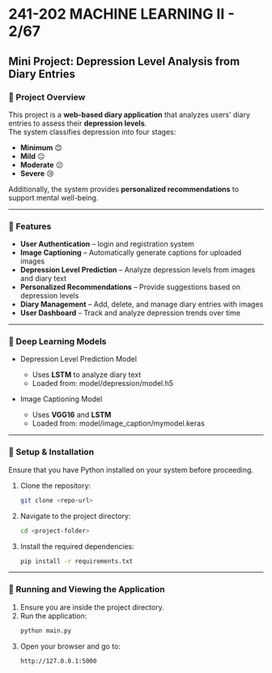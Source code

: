 # 241-202 MACHINE LEARNING II - 2/67

## Mini Project: Depression Level Analysis from Diary Entries

### 📖 Project Overview
This project is a **web-based diary application** that analyzes users' diary entries to assess their **depression levels**.  
The system classifies depression into four stages:

- **Minimum** 😊  
- **Mild** 😐  
- **Moderate** 😕  
- **Severe** 😢  

Additionally, the system provides **personalized recommendations** to support mental well-being.


---

### 🔧 Features  
- **User Authentication** – login and registration system  
- **Image Captioning** – Automatically generate captions for uploaded images  
- **Depression Level Prediction** – Analyze depression levels from images and diary text  
- **Personalized Recommendations** – Provide suggestions based on depression levels  
- **Diary Management** – Add, delete, and manage diary entries with images  
- **User Dashboard** – Track and analyze depression trends over time


---

### 🧠 Deep Learning Models

- Depression Level Prediction Model
   -  Uses **LSTM** to analyze diary text  
   - Loaded from: model/depression/model.h5  

- Image Captioning Model
   - Uses **VGG16** and **LSTM**  
   - Loaded from: model/image_caption/mymodel.keras

---

### 📌 Setup & Installation
Ensure that you have Python installed on your system before proceeding.

1. Clone the repository:
   ```bash
   git clone <repo-url>
   ```
2. Navigate to the project directory:
   ```bash
   cd <project-folder>
   ```
3. Install the required dependencies:
   ```bash
   pip install -r requirements.txt
   ```

---

### 🚀 Running and Viewing the Application

1. Ensure you are inside the project directory.
2. Run the application:
   ```bash
   python main.py
   ```
3. Open your browser and go to:
   ```
   http://127.0.0.1:5000
   ```
